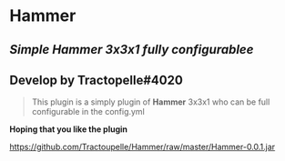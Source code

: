 # Hammer
## _Simple Hammer 3x3x1 fully configurablee_

## Develop by Tractopelle#4020

> This plugin is a simply plugin of **Hammer** 3x3x1 who can be full configurable in the config.yml

**Hoping that you like the plugin**

https://github.com/Tractoupelle/Hammer/raw/master/Hammer-0.0.1.jar
